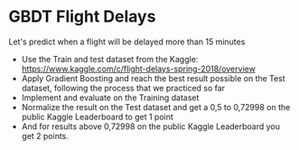 # GBDT Flight Delays

Let's predict when a flight will be delayed more than 15 minutes
* Use the Train and test dataset from the Kaggle: https://www.kaggle.com/c/flight-delays-spring-2018/overview
* Apply Gradient Boosting and reach the best result possible on the Test dataset, following the process that we practiced so far
* Implement and evaluate on the Training dataset
* Normalize the result on the Test dataset and get a 0,5 to 0,72998 on the public Kaggle Leaderboard to get 1 point
* And for results above 0,72998 on the public Kaggle Leaderboard you get 2 points.
